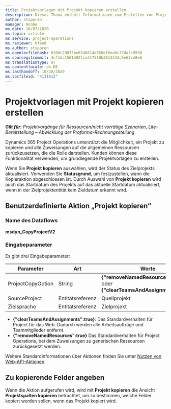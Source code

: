 ```yaml
---
title: Projektvorlagen mit Projekt kopieren erstellen
description: Dieses Thema enthält Informationen zum Erstellen von Projektvorlagen mithilfe der benutzerdefinierten Aktion „Projekt kopieren“.
author: stsporen
manager: Annbe
ms.date: 10/07/2020
ms.topic: article
ms.service: project-operations
ms.reviewer: kfend
ms.author: stsporen
ms.openlocfilehash: 0100c29873be6346614e958ef6ea0c77da2c9590
ms.sourcegitcommit: 4cf1dc1561b92fca4175f0b3813133c5e63ce8e6
ms.translationtype: HT
ms.contentlocale: de-DE
ms.lasthandoff: 10/28/2020
ms.locfileid: "4131612"
---
```

# <a name="develop-project-templates-with-copy-project"></a>Projektvorlagen mit Projekt kopieren erstellen

_**Gilt für:** Projektvorgänge für Ressourcen/nicht vorrätige Szenarien, Lite-Bereitstellung – Abwicklung der Proforma-Rechnungsstellung_

Dynamics 365 Project Operations unterstützt die Möglichkeit, ein Projekt zu kopieren und alle Zuweisungen auf die allgemeinen Ressourcen zurückzusetzen, die die Rolle darstellen. Kunden können diese Funktionalität verwenden, um grundlegende Projektvorlagen zu erstellen.

Wenn Sie **Projekt kopieren** auswählen, wird der Status des Zielprojekts aktualisiert. Verwenden Sie **Statusgrund**, um festzustellen, wann die Kopieraktion abgeschlossen ist. Durch Auswahl von **Projekt kopieren** wird auch das Startdatum des Projekts auf das aktuelle Startdatum aktualisiert, wenn in der Zielprojektentität kein Zieldatum erkannt wird.

## <a name="copy-project-custom-action"></a>Benutzerdefinierte Aktion „Projekt kopieren“ 

### <a name="name"></a>Name des Dataflows 

**msdyn_CopyProjectV2**

### <a name="input-parameters"></a>Eingabeparameter
Es gibt drei Eingabeparameter:

| Parameter          | Art   | Werte                                                   | 
|--------------------|--------|----------------------------------------------------------|
| ProjectCopyOption  | String | **{"removeNamedResources":true}** oder **{"clearTeamsAndAssignments":true}** |
| SourceProject      | Entitätsreferenz | Quellprojekt |
| Zielsprache             | Entitätsreferenz | Zielprojekt |


- **{"clearTeamsAndAssignments":true}**: Das Standardverhalten für Project für das Web. Dadurch werden alle Arbeitsaufträge und Teammitglieder entfernt.
- **{"removeNamedResources":true}** Das Standardverhalten für Project Operations, bei dem Zuweisungen zu generischen Ressourcen zurückgesetzt werden.

Weitere Standardinformationen über Aktionen finden Sie unter [Nutzen von Web-API-Aktionen](https://docs.microsoft.com/powerapps/developer/common-data-service/webapi/use-web-api-actions).

## <a name="specify-fields-to-copy"></a>Zu kopierende Felder angeben 
Wenn die Aktion aufgerufen wird, wird mit **Projekt kopieren** die Ansicht **Projektspalten kopieren** betrachtet, um zu bestimmen, welche Felder kopiert werden sollen, wenn das Projekt kopiert wird.
